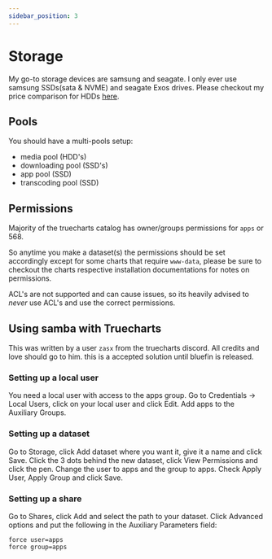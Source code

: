 ```yaml
---
sidebar_position: 3
---
```


# Storage

My go-to storage devices are samsung and seagate. I only ever use samsung SSDs(sata & NVME) and seagate Exos drives.
Please checkout my price comparison for HDDs [here](/docs//manual/intro/hardware-recommendations#hdd-drive-comparison-price).

## Pools

You should have a multi-pools setup:

- media pool (HDD's)
- downloading pool (SSD's)
- app pool (SSD)
- transcoding pool (SSD)

## Permissions

Majority of the truecharts catalog has owner/groups permissions for `apps` or 568.

So anytime you make a dataset(s) the permissions should be set accordingly except for some charts that require `www-data`, please be sure to checkout the charts respective installation documentations for notes on permissions.

ACL's are not supported and can cause issues, so its heavily advised to _never_ use ACL's and use the correct permissions.

## Using samba with Truecharts

This was written by a user `zasx` from the truecharts discord. All credits and love should go to him. this is a accepted solution until bluefin is released.

### Setting up a local user

You need a local user with access to the apps group.
Go to Credentials -> Local Users, click on your local user and click Edit.
Add apps to the Auxiliary Groups.

### Setting up a dataset

Go to Storage, click Add dataset where you want it, give it a name and click Save.
Click the 3 dots behind the new dataset, click View Permissions and click the pen.
Change the user to apps and the group to apps. Check Apply User, Apply Group and click Save.

### Setting up a share

Go to Shares, click Add and select the path to your dataset.
Click Advanced options and put the following in the Auxiliary Parameters field:

```
force user=apps
force group=apps
```